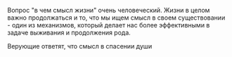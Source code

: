 Вопрос "в чем смысл жизни" очень человеческий. Жизни в целом важно продолжаться и то, что мы ищем смысл в своем существовании - один из механизмов, который делает нас более эффективными в задаче выживания и продолжения рода.

Верующие ответят, что смысл в спасении души 
